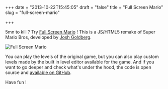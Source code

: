 +++
date = "2013-10-22T15:45:05"
draft = "false"
title = "Full Screen Mario"
slug = "full-screen-mario"

+++

5mn to kill ? Try [Full Screen Mario](http://www.fullscreenmario.com/) ! This is a JS/HTML5 remake of Super Mario Bros, developed by [Josh Goldberg](http://www.joshuakgoldberg.com/).

![Full Screen Mario](http://pics.nknu.net/fullscreenmario.png)

You can play the levels of the original game, but you can also play custom levels made by the built in level editor available for the game. And if you want to go deeper and check what's under the hood, the code is open source and [available on GitHub](https://github.com/Diogenesthecynic/FullScreenMario).

Have fun !